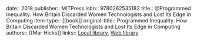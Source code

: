 date:: 2018
publisher:: MITPress
isbn:: 9780262535182
title:: @Programmed Inequality.  How Britain Discarded Women Technologists and Lost Its Edge in Computing
item-type:: [[book]]
original-title:: Programmed Inequality.  How Britain Discarded Women Technologists and Lost Its Edge in Computing
authors:: [[Mar Hicks]]
links:: [Local library](zotero://select/groups/2386895/items/QJBBUWHZ), [Web library](https://www.zotero.org/groups/2386895/items/QJBBUWHZ)
